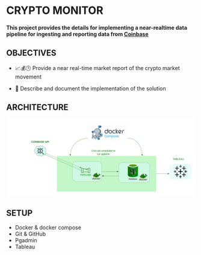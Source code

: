 # CRYPTO MONITOR

#### This project provides the details for implementing a near-realtime data pipeline for ingesting and reporting data from [Coinbase](https://docs.coincap.io/)

## OBJECTIVES
- 📈💰🕒 Provide a near real-time market report of the crypto market movement

- 📝 Describe and document the implementation of the solution

## ARCHITECTURE

<img src="https://github.com/Dconesoko/Data_engineering/blob/dev/pipe_infra/pics/readme_pipeline.jpeg" width="700">

## SETUP

- Docker & docker compose
- Git & GitHub
- Pgadmin
- Tableau

